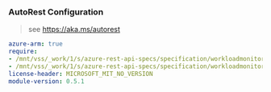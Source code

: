 ### AutoRest Configuration

> see https://aka.ms/autorest

``` yaml
azure-arm: true
require:
- /mnt/vss/_work/1/s/azure-rest-api-specs/specification/workloadmonitor/resource-manager/readme.md
- /mnt/vss/_work/1/s/azure-rest-api-specs/specification/workloadmonitor/resource-manager/readme.go.md
license-header: MICROSOFT_MIT_NO_VERSION
module-version: 0.5.1

```